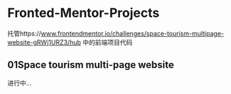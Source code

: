 # Fronted-Mentor-Projects
托管https://www.frontendmentor.io/challenges/space-tourism-multipage-website-gRWj1URZ3/hub 中的前端项目代码
## 01Space tourism multi-page website
进行中...

